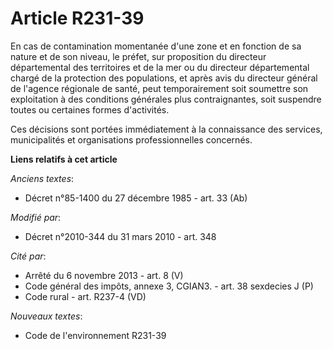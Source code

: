 # Article R231-39

En cas de contamination momentanée d'une zone et en fonction de sa nature et de son niveau, le préfet, sur proposition du
directeur départemental des territoires et de la mer ou du directeur départemental chargé de la protection des populations,
et après avis du directeur général de l'agence régionale de santé, peut temporairement soit soumettre son exploitation à des
conditions générales plus contraignantes, soit suspendre toutes ou certaines formes d'activités.

Ces décisions sont portées immédiatement à la connaissance des services, municipalités et organisations professionnelles
concernés.

**Liens relatifs à cet article**

_Anciens textes_:

  - Décret n°85-1400 du 27 décembre 1985 - art. 33 (Ab)

_Modifié par_:

  - Décret n°2010-344 du 31 mars 2010 - art. 348

_Cité par_:

  - Arrêté du 6 novembre 2013 - art. 8 (V)
  - Code général des impôts, annexe 3, CGIAN3. - art. 38 sexdecies J (P)
  - Code rural - art. R237-4 (VD)

_Nouveaux textes_:

  - Code de l'environnement R231-39
